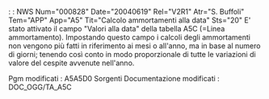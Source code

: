  :  : NWS Num="000828" Date="20040619" Rel="V2R1" Atr="S. Buffoli" Tem="APP" App="A5" Tit="Calcolo ammortamenti alla data" Sts="20"
E' stato attivato il campo "Valori alla data" della tabella A5C (=Linea ammortamento). Impostando questo campo i calcoli degli ammortamenti non vengono più fatti in riferimento ai mesi o all'anno,
ma in base al numero di giorni; tenendo così conto in modo proporzionale di tutte le variazioni di valore del cespite avvenute nell'anno.

Pgm modificati :  A5A5D0
Sorgenti Documentazione modificati :  DOC_OGG/TA_A5C

